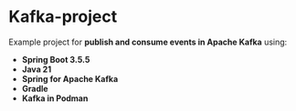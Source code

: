 # Kafka-project
Example project for **publish and consume events in Apache Kafka** using:

- **Spring Boot 3.5.5**
- **Java 21**
- **Spring for Apache Kafka**
- **Gradle**
- **Kafka in Podman**